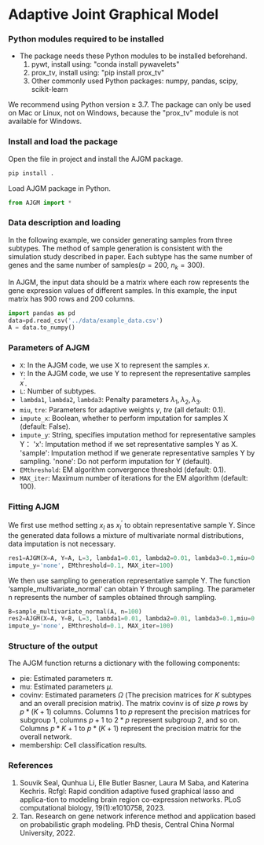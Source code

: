 # Adaptive Joint Graphical Model

### Python modules required to be installed

- The package needs these Python modules to be installed beforehand.
  1. pywt, install using: "conda install pywavelets"
  2. prox_tv, install using: "pip install prox_tv"
  3. Other commonly used Python packages: numpy, pandas, scipy, scikit-learn

We recommend using Python version ≥ 3.7.
The package can only be used on Mac or Linux, not on Windows, because the "prox_tv" module is not available for Windows.

### Install and load the package
Open the file in project and install the AJGM package.
```bash
pip install .
```
Load AJGM package in Python.
```python
from AJGM import *
```

### Data description and loading

In the following example, we consider generating samples from three subtypes. The method of sample generation is consistent with the simulation study described in paper. Each subtype has the same number of genes and the same number of samples($p=200$, ${n_k} = 300$).

In AJGM, the input data should be a matrix where each row represents the gene expression values of different samples. In this example, the input matrix has 900 rows and 200 columns.

```python
import pandas as pd
data=pd.read_csv('../data/example_data.csv')
A = data.to_numpy()
```


### Parameters of AJGM

- `X`: In the AJGM code, we use X to represent the samples $x$.
- `Y`: In the AJGM code, we use Y to represent the representative samples ${x^{'}}$.
- `L`: Number of subtypes.
- `lambda1`, `lambda2`, `lambda3`: Penalty parameters $\lambda_1, \lambda_2, \lambda_3$.
- `miu`, `tre`: Parameters for adaptive weights $\gamma$, $tre$ (all default: 0.1).
- `impute_x`: Boolean, whether to perform imputation for samples X (default: False).
- `impute_y`: String, specifies imputation method for representative samples Y：
  'x': Imputation method if we set representative samples Y as X.
  'sample': Imputation method if we generate representative samples Y by sampling.
  'none': Do not perform imputation for Y (default).
- `EMthreshold`: EM algorithm convergence threshold (default: 0.1).
- `MAX_iter`: Maximum number of iterations for the EM algorithm (default: 100).

### Fitting AJGM

We first use method setting ${x_l}$ as $x_l^{'}$ to obtain representative sample Y. Since the generated data follows a mixture of multivariate normal distributions, data imputation is not necessary.

```python
res1=AJGM(X=A, Y=A, L=3, lambda1=0.01, lambda2=0.01, lambda3=0.1,miu=0.1,tre=0.1,impute_x=False,
impute_y='none', EMthreshold=0.1, MAX_iter=100)
```

We then use sampling to generation representative sample Y. The function ‘sample_multivariate_normal‘ can obtain Y through sampling. The parameter n represents the number of samples obtained through sampling.

```python
B=sample_multivariate_normal(A, n=100)
res2=AJGM(X=A, Y=B, L=3, lambda1=0.01, lambda2=0.01, lambda3=0.1,miu=0.1,tre=0.1,impute_x=False,
impute_y='none', EMthreshold=0.1, MAX_iter=100)
```

### Structure of the output

The AJGM function returns a dictionary with the following components:

- pie: Estimated parameters $\pi$.
- mu: Estimated parameters $\mu$.
- covinv: Estimated parameters $\Omega$ (The precision matrices for $K$ subtypes and an overall precision matrix). The matrix covinv is of size $p$ rows by $p*(K+1)$ columns. Columns $1$ to $p$ represent the precision matrices for subgroup 1, columns $p+1$ to $2*p$ represent subgroup 2, and so on. Columns $p*K+1$ to $p*(K+1)$ represent the precision matrix for the overall network.
- membership: Cell classification results.

### References

1. Souvik Seal, Qunhua Li, Elle Butler Basner, Laura M Saba, and Katerina Kechris. Rcfgl: Rapid condition adaptive fused graphical lasso and applica-tion to modeling brain region co-expression networks. PLoS computational biology, 19(1):e1010758, 2023.
2. Tan. Research on gene network inference method and application based on probabilistic graph modeling. PhD thesis, Central China Normal University, 2022.
